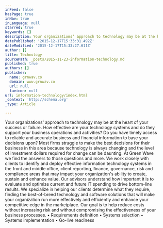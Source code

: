 ```yaml
---
inFeed: false
hasPage: true
inNav: true
inLanguage: null
starred: true
keywords: []
description: Your organizations’ approach to technology may be at the heart of your success or failure. How effective are your technology systems and do they support your bu
datePublished: '2015-12-17T15:33:31.492Z'
dateModified: '2015-12-17T15:33:27.611Z'
author: []
title: Technology
sourcePath: _posts/2015-11-23-information-technology.md
published: true
authors: []
publisher:
  name: grnwav.co
  domain: www.grnwav.co
  url: null
  favicon: null
url: information-technology/index.html
_context: 'http://schema.org'
_type: Article

---
```

Your organizations' approach to technology may be at the heart of your success or failure. How effective are your technology systems and do they support your business operations and activities? Do you have timely access to reliable and accurate business and financial information to base your decisions upon? Most firms struggle to make the best decisions for their business in this area because technology is always changing and the level of investment dollars required for change can be daunting.   At Green Wave we find the answers to those questions and more. We work closely with clients to identify and deploy effective information technology systems in the front and middle office, client reporting, finance, governance, risk and compliance areas that may impact your organization's ability to create, sustain and enhance value. Our advisors understand how important it is to evaluate and optimize current and future IT spending to drive bottom-line results.   We specialize in helping our clients determine what they require, finding the best-of-breed technology and software solutions that will make your organization run more effectively and efficiently and enhance your competitive edge in the marketplace. Our goal is to help reduce costs without increasing risk and without compromising the effectiveness of your business processes.     • Requirements definition   • Systems selection   • Systems implementation   • Go-live readiness